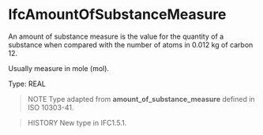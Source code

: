 # IfcAmountOfSubstanceMeasure

An amount of substance measure is the value for the quantity of a substance when compared with the number of atoms in 0.012 kg of carbon 12.

Usually measure in mole (mol).

Type: REAL

> NOTE Type adapted from **amount_of_substance_measure** defined in ISO 10303-41.

> HISTORY New type in IFC1.5.1.
